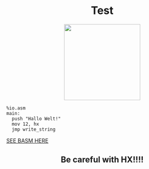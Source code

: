 <center><h1>Test</h1></center>
<center><img src="https://triploit.github.io/assets/images/logo-test-1400x1400-72.png" style="width:200px;height:200px;"></center>
 
<div class="language-nasm highlighter-rouge"><pre class="highlight"><code><span class="cp">%io.asm</span>
<span class="n">main</span><span class="o">:</span>
  <span class="k">push</span> <span class="s">"Hallo Welt!"</span>
  <span class="k">mov</span> <span class="mi">12</span><span class="p">,</span> <span class="n">hx</span>
  <span class="k">jmp</span> <span class="n">write_string</span>
</code></pre>

</div>
<dl>
<p><a href="https://triploit-org.github.io/basm">SEE BASM HERE</a></p>
<center><h2>Be careful with HX!!!!</h2></center>
</dl>
<!-- Test -->
